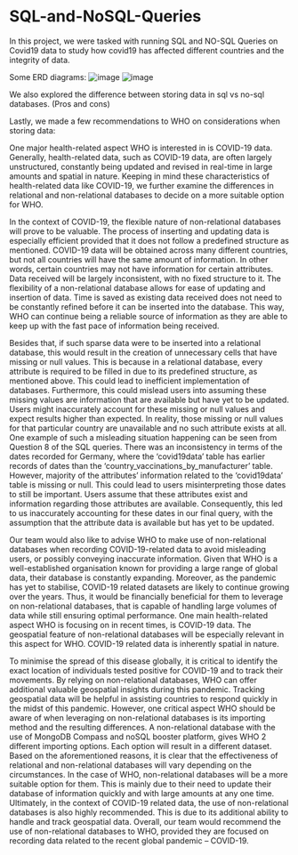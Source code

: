 # SQL-and-NoSQL-Queries

In this project, we were tasked with running SQL and NO-SQL Queries on Covid19 data to study how covid19 has affected different countries and the integrity of data.

Some ERD diagrams:
![image](https://user-images.githubusercontent.com/44868878/178111961-401d9b3b-d9a7-4ce3-8dc7-3e3d1859212b.png)
![image](https://user-images.githubusercontent.com/44868878/178111966-f49c609a-cc0b-4244-a020-4e751aa34d08.png)

We also explored the difference between storing data in sql vs no-sql databases. (Pros and cons)

Lastly, we made a few recommendations to WHO on considerations when storing data:

One major health-related aspect WHO is interested in is COVID-19 data. Generally, health-related data, such as COVID-19 data, are often largely unstructured, constantly being updated and revised in real-time in large amounts and spatial in nature. Keeping in mind these characteristics of health-related data like COVID-19, we further examine the differences in relational and non-relational databases to decide on a more suitable option for WHO.

In the context of COVID-19, the flexible nature of non-relational databases will prove to be valuable. The process of inserting and updating data is especially efficient provided that it does not follow a predefined structure as mentioned. COVID-19 data will be obtained across many different countries, but not all countries will have the same amount of information. In other words, certain countries may not have information for certain attributes. Data received will be largely inconsistent, with no fixed structure to it. The flexibility of a non-relational database allows for ease of updating and insertion of data. Time is saved as existing data received does not need to be constantly refined before it can be inserted into the database. This way, WHO can continue being a reliable source of information as they are able to keep up with the fast pace of information being received. 

Besides that, if such sparse data were to be inserted into a relational database, this would result in the creation of unnecessary cells that have missing or null values. This is because in a relational database, every attribute is required to be filled in due to its predefined structure, as mentioned above. This could lead to inefficient implementation of databases. Furthermore, this could mislead users into assuming these missing values are information that are available but have yet to be updated. Users might inaccurately account for these missing or null values and expect results higher than expected. In reality, those missing or null values for that particular country are unavailable and no such attribute exists at all. One example of such a misleading situation happening can be seen from Question 8 of the SQL queries. There was an inconsistency in terms of the dates recorded for Germany, where the ‘covid19data’ table has earlier records of dates than the ‘country_vaccinations_by_manufacturer’ table. However, majority of the attributes’ information related to the ‘covid19data’ table is missing or null. This could lead to users misinterpreting those dates to still be important. Users assume that these attributes exist and information regarding those attributes are available. Consequently, this led to us inaccurately accounting for these dates in our final query, with the assumption that the attribute data is available but has yet to be updated.

Our team would also like to advise WHO to make use of non-relational databases when recording COVID-19-related data to avoid misleading users, or possibly conveying inaccurate information.
Given that WHO is a well-established organisation known for providing a large range of global data, their database is constantly expanding. Moreover, as the pandemic has yet to stabilise, COVID-19 related datasets are likely to continue growing over the years. Thus, it would be financially beneficial for them to leverage on non-relational databases, that is capable of handling large volumes of data while still ensuring optimal performance.
One main health-related aspect WHO is focusing on in recent times, is COVID-19 data. The geospatial feature of non-relational databases will be especially relevant in this aspect for WHO. COVID-19 related data is inherently spatial in nature. 

To minimise the spread of this disease globally, it is critical to identify the exact location of individuals tested positive for COVID-19 and to track their movements. By relying on non-relational databases, WHO can offer additional valuable geospatial insights during this pandemic. Tracking geospatial data will be helpful in assisting countries to respond quickly in the midst of this pandemic. However, one critical aspect WHO should be aware of when leveraging on non-relational databases is its importing method and the resulting differences. A non-relational database with the use of MongoDB Compass and noSQL booster platform, gives WHO 2 different importing options. Each option will result in a different dataset.
Based on the aforementioned reasons, it is clear that the effectiveness of relational and non-relational databases will vary depending on the circumstances. In the case of WHO, non-relational databases will be a more suitable option for them. This is mainly due to their need to update their database of information quickly and with large amounts at any one time. Ultimately, in the context of COVID-19 related data, the use of non-relational databases is also highly recommended. This is due to its additional ability to handle and track geospatial data. Overall, our team would recommend the use of non-relational databases to WHO, provided they are focused on recording data related to the recent global pandemic – COVID-19.
